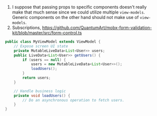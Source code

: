 
1. I suppose that passing props to specific components doesn't really make that much sense since we could utilize multiple `view-models`. Generic components on the other hand 
should not make use of `view-models`.
2. Subscriptions, <https://github.com/QuantumArt/mobx-form-validation-kit/blob/master/src/form-control.ts>

```java
public class MyViewModel extends ViewModel {
    // Expose screen UI state
    private MutableLiveData<List<User>> users;
    public LiveData<List<User>> getUsers() {
        if (users == null) {
            users = new MutableLiveData<List<User>>();
            loadUsers();
        }
        return users;
    }

    // Handle business logic
    private void loadUsers() {
        // Do an asynchronous operation to fetch users.
    }
}
```
